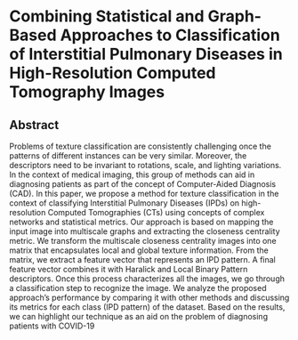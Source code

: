 # Combining Statistical and Graph-Based Approaches to Classification of Interstitial Pulmonary Diseases in High-Resolution Computed Tomography Images

## Abstract

Problems of texture classification are consistently challenging once the patterns of different instances can be very similar. Moreover, the descriptors need to be invariant to rotations, scale, and lighting variations. In the context of medical imaging, this group of methods can aid in diagnosing patients as part of the concept of Computer-Aided Diagnosis (CAD). In this paper, we propose a method for texture classification in the context of classifying Interstitial Pulmonary Diseases (IPDs) on high-resolution Computed Tomographies (CTs) using concepts of complex networks and statistical metrics. Our approach is based on mapping the input image into multiscale graphs and extracting the closeness centrality metric. We transform the multiscale closeness centrality images into one matrix that encapsulates local and global texture information. From the matrix, we extract a feature vector that represents an IPD pattern. A final feature vector combines it with Haralick and Local Binary Pattern descriptors. Once this process characterizes all the images, we go through a classification step to recognize the image. We analyze the proposed approach’s performance by comparing it with other methods and discussing its metrics for each class (IPD pattern) of the dataset. Based on the results, we can highlight our technique as an aid on the problem of diagnosing patients with COVID-19